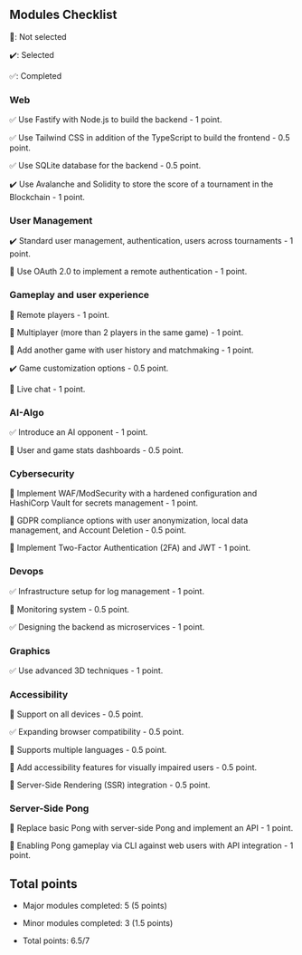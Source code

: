 ## Modules Checklist
:black_square_button:: Not selected

:heavy_check_mark:: Selected

:white_check_mark:: Completed

### Web
:white_check_mark: Use Fastify with Node.js to build the backend - 1 point.

:white_check_mark: Use Tailwind CSS in addition of the TypeScript to build the frontend - 0.5 point.

:white_check_mark: Use SQLite database for the backend - 0.5 point.

:heavy_check_mark: Use Avalanche and Solidity to store the score of a tournament in the Blockchain - 1 point.

### User Management
:heavy_check_mark: Standard user management, authentication, users across tournaments - 1 point.

:black_square_button: Use OAuth 2.0 to implement a remote authentication - 1 point.

### Gameplay and user experience
:black_square_button: Remote players - 1 point.

:black_square_button: Multiplayer (more than 2 players in the same game) - 1 point.

:black_square_button: Add another game with user history and matchmaking - 1 point.

:heavy_check_mark: Game customization options - 0.5 point.

:black_square_button: Live chat - 1 point.

### AI-Algo
:white_check_mark: Introduce an AI opponent - 1 point.

:black_square_button: User and game stats dashboards - 0.5 point.

### Cybersecurity
:black_square_button: Implement WAF/ModSecurity with a hardened configuration and HashiCorp Vault for secrets management - 1 point.

:black_square_button: GDPR compliance options with user anonymization, local data management, and Account Deletion - 0.5 point.

:black_square_button: Implement Two-Factor Authentication (2FA) and JWT - 1 point.

### Devops

:white_check_mark: Infrastructure setup for log management - 1 point.

:black_square_button: Monitoring system - 0.5 point.

:white_check_mark: Designing the backend as microservices - 1 point.

### Graphics
:white_check_mark: Use advanced 3D techniques - 1 point.

### Accessibility
:black_square_button: Support on all devices - 0.5 point.

:white_check_mark: Expanding browser compatibility - 0.5 point.

:black_square_button: Supports multiple languages - 0.5 point.

:black_square_button: Add accessibility features for visually impaired users - 0.5 point.

:black_square_button: Server-Side Rendering (SSR) integration - 0.5 point.

### Server-Side Pong
:black_square_button: Replace basic Pong with server-side Pong and implement an API - 1 point.

:black_square_button: Enabling Pong gameplay via CLI against web users with API integration - 1 point.

## Total points
- Major modules completed: 5 (5 points)
- Minor modules completed: 3 (1.5 points)

- Total points: 6.5/7
